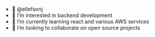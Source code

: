 - 👋 @ellefsonj
- 👀 I’m interested in backend development
- 🌱 I’m currently learning react and various AWS services
- 💞️ I’m looking to collaborate on open source projects

<!---
ellefsonj/ellefsonj is a ✨ special ✨ repository because its `README.md` (this file) appears on your GitHub profile.
You can click the Preview link to take a look at your changes.
--->
